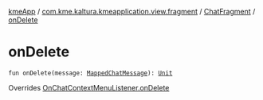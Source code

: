 [kmeApp](../../index.md) / [com.kme.kaltura.kmeapplication.view.fragment](../index.md) / [ChatFragment](index.md) / [onDelete](./on-delete.md)

# onDelete

`fun onDelete(message: `[`MappedChatMessage`](../../com.kme.kaltura.kmeapplication.data/-mapped-chat-message/index.md)`): `[`Unit`](https://kotlinlang.org/api/latest/jvm/stdlib/kotlin/-unit/index.html)

Overrides [OnChatContextMenuListener.onDelete](../../com.kme.kaltura.kmeapplication.view.adapter.viewholder/-on-chat-context-menu-listener/on-delete.md)

